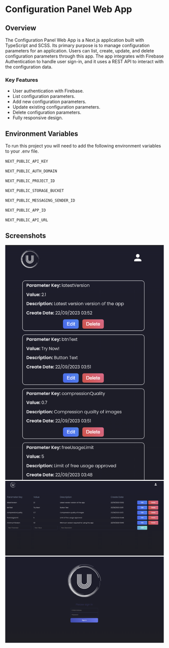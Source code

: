 
# Configuration Panel Web App


## Overview

The Configuration Panel Web App is a Next.js application built with TypeScript and SCSS. Its primary purpose is to manage configuration parameters for an application. Users can list, create, update, and delete configuration parameters through this app. The app integrates with Firebase Authentication to handle user sign-in, and it uses a REST API to interact with the configuration data.

### Key Features

- User authentication with Firebase.
- List configuration parameters.
- Add new configuration parameters.
- Update existing configuration parameters.
- Delete configuration parameters.
- Fully responsive design.

## Environment Variables

To run this project you will need to add the following environment variables to your .env file.

`NEXT_PUBLIC_API_KEY`

`NEXT_PUBLIC_AUTH_DOMAIN`

`NEXT_PUBLIC_PROJECT_ID`

`NEXT_PUBLIC_STORAGE_BUCKET`

`NEXT_PUBLIC_MESSAGING_SENDER_ID`

`NEXT_PUBLIC_APP_ID`

`NEXT_PUBLIC_API_URL`


## Screenshots

<img src="https://github.com/uzaydalyan/configurationApp-frontend/blob/main/screenshots/conf_home_mobile.png"  >
<img src="https://github.com/uzaydalyan/configurationApp-frontend/blob/main/screenshots/configuration_home.png"  >
<img src="https://github.com/uzaydalyan/configurationApp-frontend/blob/main/screenshots/conf_login.png"  >




  
